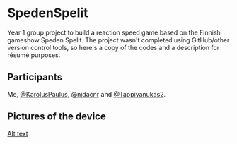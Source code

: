 # SpedenSpelit
Year 1 group project to build a reaction speed game based on the Finnish gameshow Speden Spelit. 
The project wasn't completed using GitHub/other version control tools, so here's a copy of the codes and a description for résumé purposes.

## Participants
Me, [@KarolusPaulus](https://github.com/KarolusPaulus), [@nidacnr](https://github.com/nidacnr) and [@Tappivanukas2](https://github.com/Tappivanukas2).

## Pictures of the device
[Alt text](images/20231214_175141.jpg?raw=true "Game over")
